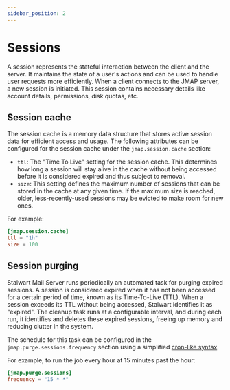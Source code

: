 ```yaml
---
sidebar_position: 2
---
```


# Sessions

A session represents the stateful interaction between the client and the server. It maintains the state of a user's actions and can be used to handle user requests more efficiently. When a client connects to the JMAP server, a new session is initiated. This session contains necessary details like account details, permissions, disk quotas, etc. 

## Session cache

The session cache is a memory data structure that stores active session data for efficient access and usage. The following attributes can be configured for the session cache under the `jmap.session.cache` section:

- `ttl`: The "Time To Live" setting for the session cache. This determines how long a session will stay alive in the cache without being accessed before it is considered expired and thus subject to removal.
- `size`: This setting defines the maximum number of sessions that can be stored in the cache at any given time. If the maximum size is reached, older, less-recently-used sessions may be evicted to make room for new ones.

For example:

```toml
[jmap.session.cache]
ttl = "1h"
size = 100
```

## Session purging

Stalwart Mail Server runs periodically an automated task for purging expired sessions. A session is considered expired when it has not been accessed for a certain period of time, known as its Time-To-Live (TTL). When a session exceeds its TTL without being accessed, Stalwart identifies it as "expired". The cleanup task runs at a configurable interval, and during each run, it identifies and deletes these expired sessions, freeing up memory and reducing clutter in the system.

The schedule for this task can be configured in the `jmap.purge.sessions.frequency` section using a simplified [cron-like syntax](/docs/configuration/values/cron).

For example, to run the job every hour at 15 minutes past the hour:

```toml
[jmap.purge.sessions]
frequency = "15 * *"
```
